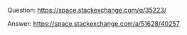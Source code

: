 Question: https://space.stackexchange.com/q/35223/

Answer: https://space.stackexchange.com/a/51628/40257
